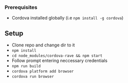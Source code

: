 ### Prerequisites
* Cordova installed globally (i.e `npm install -g cordova`)

## Setup
* Clone repo and change dir to it
* `npm install`
* `cd node_modules/cordova-rave && npm start`
* Follow prompt entering neccessary credentials
* `npm run build`
* `cordova platform add browser`
* `cordova run browser`